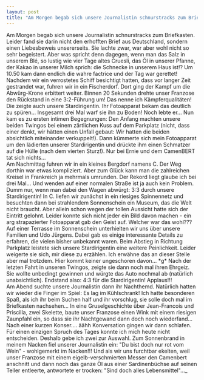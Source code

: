 ```yaml
---
layout: post
title: "Am Morgen begab sich unsere Journalistin schnurstracks zum Briefkasten."
---
```


Am Morgen begab sich unsere Journalistin schnurstracks zum Briefkasten. Leider fand sie darin nicht den erhofften Brief aus Deutschland, sondern einen Liebesbeweis unsererseits. Sie lachte zwar, war aber wohl nicht so sehr begeistert. Aber was spricht denn dagegen, wenn man das Salz in unserem Blé, so lustig wie vier Tage altes Cruesli, das Öl in unserer Pfanne, der Kakao in unserer Milch sprich: die Schnecke in unserem Haus ist!? Um 10.50 kam dann endlich die wahre factrice und der Tag war gerettet!  
Nachdem wir ein verrostetes Schiff besichtigt hatten, dass vor langer Zeit gestrandet war, fuhren wir in ein Fischerdorf. Dort ging der Kampf um die Abwürg-Krone erbittert weiter. Binnen 20 Sekunden drehte unser Franzose den Rückstand in eine 3:2-Führung um! Das nenne ich Kämpferqualitäten! Die zeigte auch unsere Stardirigentin. Ihr Fotoapparat bekam das deutlich zu spüren... Insgesamt drei Mal warf sie ihn zu Boden! Noch lebte er... Nun kam es zu ersten intimen Begegnungen: Den Anfang machten unsere beiden Twingos bei einem zärtlichen Kuss auf dem Parkplatz (nicht, dass einer denkt, wir hätten einen Unfall gebaut: Wir hatten die beiden absichtlich miteinander verkuppelt!). Dann kümmerte sich mein Fotoapparat um den lädierten unserer Stardirigentin und drückte ihm einen Schmatzer auf die Hülle (nach dem vierten Sturz!). Nur bei Ernie und dem CamenBERT tat sich nichts...  
Am Nachmittag fuhren wir in ein kleines Bergdorf namens C. Der Weg dorthin war etwas kompliziert. Aber zum Glück kann man die zahlreichen Kreisel in Frankreich ja mehrmals umrunden. Der Rekord liegt glaube ich bei drei Mal... Und wenden auf einer normalen Straße ist ja auch kein Problem. Dumm nur, wenn man dabei den Wagen abwürgt: 3:3 durch unsere Stardirigentin! In C. liefen wir zunächst in ein riesiges Spinnennetz und besuchten dann bei strahlendem Sonnenschein ein Museum, das die Welt nicht braucht. Aber allein schon wegen der tollen Aussicht hatte sich der Eintritt gelohnt. Leider konnte sich nicht jeder ein Bild davon machen - ein arg strapazierter Fotoapparat gab den Geist auf. Welcher war das wohl??? Auf einer Terrasse im Sonnenschein unterhielten wir uns über unsere Familien und Udo Jürgens. Dabei gab es einige interessante Details zu erfahren, die vielen bisher unbekannt waren. Beim Abstieg in Richtung Parkplatz leistete sich unsere Stardirigentin eine weitere Peinlichkeit. Leider weigerte sie sich, mir diese zu erzählen. Ich erwähne das an dieser Stelle aber mal trotzdem. Hier kommt keiner ungeschoren davon... \*g\* Nach der letzten Fahrt in unseren Twingos, zeigte sie dann noch mal ihren Ehrgeiz. Sie wollte unbedingt gewinnen und würgte das Auto nochmal ab (natürlich unabsichtlich). Endstand also: 4:3 für die Stardirigentin! Applaus!!!  
Am Abend suchte unsere Journalistin dann ihr Nachthemd. Natürlich hatten wir wieder die Finger im Spiel: Es lag im Kühlschrank! Ich hatte besonderen Spaß, als ich ihr beim Suchen half und ihr vorschlug, sie solle doch mal im Briefkasten nachsehen... In eine Gruselgeschichte über Jean-Francois und Priscilla, zwei Skelette, baute unser Franzose einen Wink mit einem riesigen Zaunpfahl ein, so dass sie ihr Nachtgewand dann doch noch wiederfand... Nach einer kurzen Konser.... äähh Konversation gingen wir dann schlafen.  
Für einen einzigen Spruch des Tages konnte ich mich heute nicht entscheiden. Deshalb gebe ich zwei zur Auswahl. Zum Sonnenbrand in meinem Nacken fiel unserer Journalistin ein: "Du bist doch nur rot vom Wein" - wohlgemerkt im Nacken!!! Und als wir uns furchtbar ekelten, weil unser Franzose mit einem eigelb-verschmierten Messer den Camenbert anschnitt und dann noch das ganze Öl aus einer Sardinenbüchse auf seinen Teller entleerte, antwortete er trocken: "Sind doch alles Lebensmittel"..._
